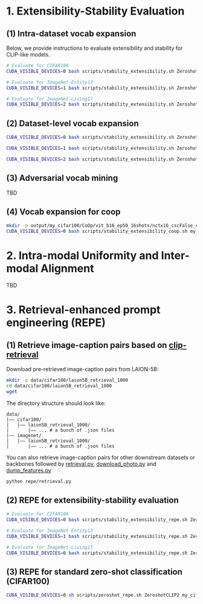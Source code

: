 # 1. Extensibility-Stability Evaluation

## (1) Intra-dataset vocab expansion

Below, we provide instructions to evaluate extensibility and stability for CLIP-like models.

```bash
# Evaluate for CIFAR100
CUDA_VISIBLE_DEVICES=0 bash scripts/stability_extensibility.sh ZeroshotCLIP my_cifar100 vit_b32 aquatic 3

# Evaluate for ImageNet-Entity13
CUDA_VISIBLE_DEVICES=1 bash scripts/stability_extensibility.sh ZeroshotCLIP imagenet_entity13 vit_b32 3

# Evaluate for ImageNet-Living17
CUDA_VISIBLE_DEVICES=2 bash scripts/stability_extensibility.sh ZeroshotCLIP imagenet_living17 vit_b32 3
```

## (2) Dataset-level vocab expansion
```bash
CUDA_VISIBLE_DEVICES=0 bash scripts/stability_extensibility.sh ZeroshotCLIP flowers_pets_cars vit_b32 2

CUDA_VISIBLE_DEVICES=1 bash scripts/stability_extensibility.sh ZeroshotCLIP cifar100_caltech101_sun397 vit_b32 2

CUDA_VISIBLE_DEVICES=2 bash scripts/stability_extensibility.sh ZeroshotCLIP cifar10_cifar100_imagenet vit_b32 2
```

## (3) Adversarial vocab mining
TBD

## (4) Vocab expansion for coop
```bash
mkdir -p output/my_cifar100/CoOp/vit_b16_ep50_16shots/nctx16_cscFalse_ctpend/seed1
CUDA_VISIBLE_DEVICES=0 bash scripts/stability_extensibility_coop.sh my_cifar100 vit_b16_ep50 end 16 16 False 3
```

# 2. Intra-modal Uniformity and Inter-modal Alignment
TBD

# 3. Retrieval-enhanced prompt engineering (REPE)

## (1) Retrieve image-caption pairs based on [clip-retrieval](https://github.com/rom1504/clip-retrieval)
Download pre-retrieved image-caption pairs from LAION-5B:
```bash
mkdir -p data/cifar100/laion5B_retrieval_1000
cd data/cifar100/laion5B_retrieval_1000
wget 


```
The directory structure should look like:
```
data/
|–– cifar100/
|   |–– laion5B_retrieval_1000/
|       |–– ... # a bunch of .json files
|–– imagenet/
|   |–– laion5B_retrieval_1000/
|       |–– ... # a bunch of .json files
```

You can also retrieve image-caption pairs for other downstream datasets or backbones followed by [retrieval.py](../repe/retrieval.py), [download_photo.py](../repe/download_photo.py) and [dump_features.py](../repe/dump_features.py)

```bash
python repe/retrieval.py
```

## (2) REPE for extensibility-stability evaluation
```bash
# Evaluate for CIFAR100
CUDA_VISIBLE_DEVICES=0 bash scripts/stability_extensibility_repe.sh ZeroshotCLIP2 my_cifar100 vit_b32 0.25 100 3

# Evaluate for ImageNet-Entity13
CUDA_VISIBLE_DEVICES=1 bash scripts/stability_extensibility_repe.sh ZeroshotCLIP2 imagenet_entity13 vit_b32 0.25 100 3

# Evaluate for ImageNet-Living17
CUDA_VISIBLE_DEVICES=0 bash scripts/stability_extensibility_repe.sh ZeroshotCLIP2 imagenet_living17 vit_b32 0.25 100 3
```

## (3) REPE for standard zero-shot classification (CIFAR100)
```bash
CUDA_VISIBLE_DEVICES=0 sh scripts/zeroshot_repe.sh ZeroshotCLIP2 my_cifar100 vit_b32 0.25 100
```